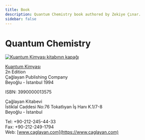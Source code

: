 ```yaml
---
title: Book
description: Quantum Chemistry book authored by Zekiye Çınar.
sidebar: false
---
```


# Quantum Chemistry

<p style="text-align: center">

[![Kuantum Kimyası kitabının kapağı](/images/3990000013575.jpg)](https://www.caglayan.com/urundetay/540865/Kuantum-Kimyasi-Prof-Dr-Zekiye-Cinar-3990000013575#sthash.H1bGn8t5.dpbs)

[Kuantum Kimyası](https://www.caglayan.com/urundetay/540865/Kuantum-Kimyasi-Prof-Dr-Zekiye-Cinar-3990000013575#sthash.H1bGn8t5.dpbs)\
2n Edition\
Çağlayan Publishing Company\
Beyoğlu - İstanbul 1994

ISBN: 3990000013575

Çağlayan Kitabevi\
İstiklal Caddesi No:76 Tokatlıyan İş Hanı K.1/7-8\
Beyoğlu - İstanbul

Tel: +90-212-245-44-33\
Fax: +90-212-249-1794\
Web: [www.caglayan.com](https://www.caglayan.com)

</p>
